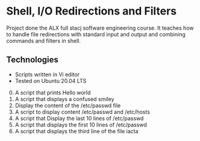 # Shell, I/O Redirections and Filters
Project done the ALX full stacj software engineering course. It teaches how to handle file redirections with standard input and output and combining commands and filters in shell. 

## Technologies

* Scripts written in Vi editor
* Tested on Ubuntu 20.04 LTS

0. A script that prints Hello world
1. A script that displays a confused smiley
2. Display the content of the /etc/passwd file
3. A script to display content /etc/passwd and /etc/hosts
4. A script that Display the last 10 lines of /etc/passwd
5. A script that displays the first 10 lines of /etc/passwd
6. A script that displays the third line of the file iacta
